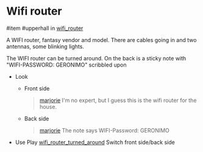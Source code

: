 # Wifi router

#item #upperhall in [wifi_router](../closeups/wifi_router.md)

A WIFI router, fantasy vendor and model. There are cables going in and two antennas, some blinking lights.

The WIFI router can be turned around. On the back is a sticky note with "WIFI-PASSWORD: GERONIMO" scribbled upon

- Look
	- Front side
		
		> [marjorie](../characters/marjorie.md)
		> I'm no expert, but I guess this is the wifi router for the house.
		
	- Back side
		
		> [marjorie](../characters/marjorie.md)
		> The note says WIFI-Password: GERONIMO
- Use
	Play [wifi_router_turned_around](../sfx/wifi_router_turned_around.md)
	Switch front side/back side